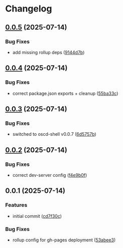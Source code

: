 # Changelog

## [0.0.5](https://github.com/OMICRONEnergyOSS/oscd-menu-open/compare/oscd-menu-open-v0.0.4...oscd-menu-open-v0.0.5) (2025-07-14)


### Bug Fixes

* add missing rollup deps ([9144d7b](https://github.com/OMICRONEnergyOSS/oscd-menu-open/commit/9144d7b94d4531bfc2c45222bcf60cd753d03371))

## [0.0.4](https://github.com/OMICRONEnergyOSS/oscd-menu-open/compare/oscd-menu-open-v0.0.3...oscd-menu-open-v0.0.4) (2025-07-14)


### Bug Fixes

* correct package.json exports + cleanup ([55ba33c](https://github.com/OMICRONEnergyOSS/oscd-menu-open/commit/55ba33c1320d32a30ec8056bab8735caf8a45298))

## [0.0.3](https://github.com/OMICRONEnergyOSS/oscd-menu-open/compare/oscd-menu-open-v0.0.2...oscd-menu-open-v0.0.3) (2025-07-14)


### Bug Fixes

* switched to oscd-shell v0.0.7 ([6d5757b](https://github.com/OMICRONEnergyOSS/oscd-menu-open/commit/6d5757b4b9899262c3ae8ddfc87e697c074fc20d))

## [0.0.2](https://github.com/OMICRONEnergyOSS/oscd-menu-open/compare/oscd-menu-open-v0.0.1...oscd-menu-open-v0.0.2) (2025-07-14)


### Bug Fixes

* correct dev-server config ([f4e9b0f](https://github.com/OMICRONEnergyOSS/oscd-menu-open/commit/f4e9b0fb719e33bb987940d090d2c1a022cf39b2))

## 0.0.1 (2025-07-14)


### Features

* initial commit ([cd7f30c](https://github.com/OMICRONEnergyOSS/oscd-menu-open/commit/cd7f30c721cf5991fa5e4dac22bc1a189299f8c0))


### Bug Fixes

* rollup config for gh-pages deployment ([53abee3](https://github.com/OMICRONEnergyOSS/oscd-menu-open/commit/53abee32d3e3c3eb2d956e85b3357317b4d729d2))
